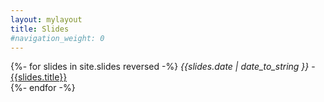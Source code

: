 ```yaml
---
layout: mylayout
title: Slides
#navigation_weight: 0
---
```

{%- for slides in site.slides reversed -%}
_{{slides.date | date_to_string }}_ - [{{slides.title}}]({{slides.url}})
 <br>
{%- endfor -%}